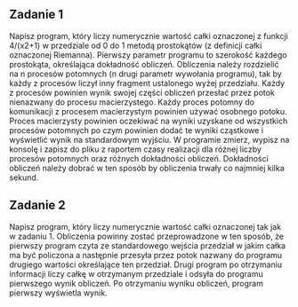 ## Zadanie 1

Napisz program, który liczy numerycznie wartość całki oznaczonej z funkcji 4/(x2+1) w przedziale od 0 do 1 metodą prostokątów (z definicji całki oznaczonej Riemanna). Pierwszy parametr programu to szerokość każdego prostokąta, określająca dokładność obliczeń. Obliczenia należy rozdzielić na n procesów potomnych (n drugi parametr wywołania programu), tak by każdy z procesów liczył inny fragment ustalonego wyżej przedziału. Każdy z procesów powinien wynik swojej części obliczeń przesłać przez potok nienazwany do procesu macierzystego. Każdy proces potomny do komunikacji z procesem macierzystym powinien używać osobnego potoku. Proces macierzysty powinien oczekiwać na wyniki uzyskane od wszystkich procesów potomnych po czym powinien dodać te wyniki cząstkowe i wyświetlić wynik na standardowym wyjściu. W programie zmierz, wypisz na konsolę i zapisz do pliku z raportem czasy realizacji dla różnej liczby procesów potomnych oraz różnych dokładności obliczeń. Dokładności obliczeń należy dobrać w ten sposób by obliczenia trwały co najmniej kilka sekund.

## Zadanie 2
Napisz program, który liczy numerycznie wartość całki oznaczonej tak jak w zadaniu 1. Obliczenia powinny zostać przeprowadzone w ten sposób, że pierwszy program czyta ze standardowego wejścia przedział w jakim całka ma być policzona a następnie przesyła przez potok nazwany do programu drugiego wartości określające ten przedział. Drugi program po otrzymaniu informacji liczy całkę w otrzymanym przedziale i odsyła do programu pierwszego wynik obliczeń. Po otrzymaniu wyniku obliczeń, program pierwszy wyświetla wynik.  
